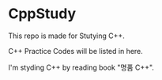 # CppStudy

This repo is made for Stutying C++.

C++ Practice Codes will be listed in here.

I'm styding C++ by reading book "명품 C++".

